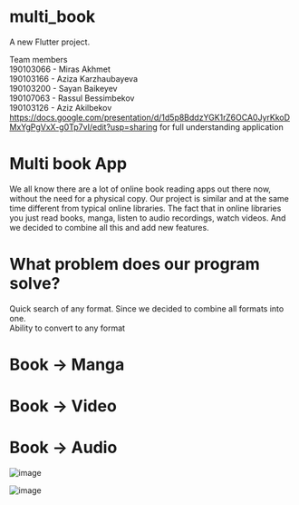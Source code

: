 # multi_book

A new Flutter project.

Team members\
190103066 - Miras Akhmet\
190103166 - Aziza Karzhaubayeva\
190103200 - Sayan Baikeyev\
190107063 - Rassul Bessimbekov\
190103126 - Aziz Akilbekov\
https://docs.google.com/presentation/d/1d5p8BddzYGK1rZ6OCA0JyrKkoDMxYgPgVxX-g0Tp7vI/edit?usp=sharing for full understanding application

# Multi book App
We all know there are a lot of online book reading apps out there now, without the need for a physical copy. Our project is similar and at the same time different from typical online libraries. The fact that in online libraries you just read books, manga, listen to audio recordings, watch videos. And we decided to combine all this and add new features.


# What problem does our program solve?
Quick search of any format. Since we decided to combine all formats into one.\
Ability to convert to any format

# Book -> Manga
# Book -> Video
# Book -> Audio




![image](https://user-images.githubusercontent.com/63782364/146345323-c5ed742b-3d2c-4559-aef1-f18910d29778.png)



![image](https://user-images.githubusercontent.com/63782364/146345369-2b87cb38-ba26-48a0-b0db-149411322473.png)

